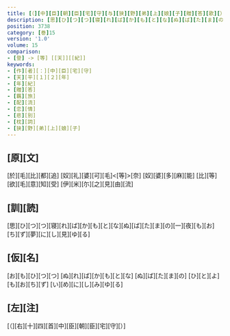 ```yaml
---
title: [（][中][臣][朝][臣][宅][守][与][狭][野][弟][上][娘][子][贈][答][歌][）]
description: [思][ひ][つ][つ][寝][れ][ば][か][も][と][な][ぬ][ば][た][ま][の][一][夜][も][お][ち][ず][夢][に][し][見][ゆ][る]
position: 3738
category: [巻]15
version: '1.0'
volume: 15
comparison:
- [登] -> [等] [[天]][[紀]]
keywords:
- [作][者][：][中][臣][宅][守]
- [天][平][１][２][年]
- [年][紀]
- [贈][答]
- [羈][旅]
- [配][流]
- [恋][情]
- [悲][別]
- [枕][詞]
- [狭][野][弟][上][娘][子]
---
```


## [原][文]

[於][毛][比][都][追] [奴][礼][婆][可][毛]<[等]>[奈] [奴][婆][多][麻][能] [比][等][欲][毛][意][知][受] [伊][米][尓][之][見][由][流]

## [訓][読]

[思][ひ][つ][つ][寝][れ][ば][か][も][と][な][ぬ][ば][た][ま][の][一][夜][も][お][ち][ず][夢][に][し][見][ゆ][る]

## [仮][名]

[お][も][ひ][つ][つ] [ぬ][れ][ば][か][も][と][な] [ぬ][ば][た][ま][の] [ひ][と][よ][も][お][ち][ず] [い][め][に][し][み][ゆ][る]

## [左][注]

[（][右][十][四][首][中][臣][朝][臣][宅][守][）]
